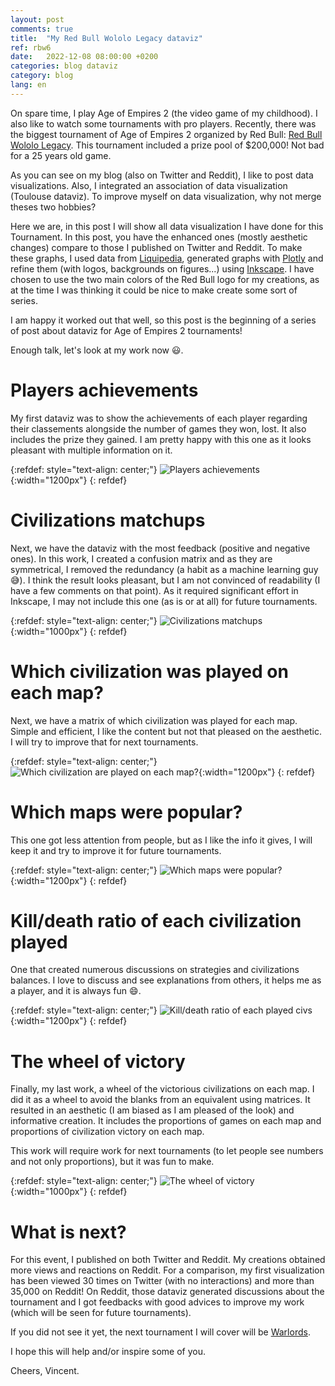 ```yaml
---
layout: post
comments: true
title:  "My Red Bull Wololo Legacy dataviz"
ref: rbw6
date:   2022-12-08 08:00:00 +0200
categories: blog dataviz
category: blog
lang: en
---
```


On spare time, I play Age of Empires 2 (the video game of my childhood).
I also like to watch some tournaments with pro players.
Recently, there was the biggest tournament of Age of Empires 2 organized by Red Bull: [Red Bull Wololo Legacy](https://www.redbull.com/int-en/events/red-bull-wololo-legacy/).
This tournament included a prize pool of $200,000!
Not bad for a 25 years old game.

As you can see on my blog (also on Twitter and Reddit), I like to post data visualizations.
Also, I integrated an association of data visualization (Toulouse dataviz).
To improve myself on data visualization, why not merge theses two hobbies?

Here we are, in this post I will show all data visualization I have done for this Tournament.
In this post, you have the enhanced ones (mostly aesthetic changes) compare to those I published on Twitter and Reddit.
To make these graphs, I used data from [Liquipedia](https://liquipedia.net/ageofempires/Main_Page), generated graphs with [Plotly](https://plotly.com/) and refine them (with logos, backgrounds on figures...) using [Inkscape](https://inkscape.org/fr/).
I have chosen to use the two main colors of the Red Bull logo for my creations, as at the time I was thinking it could be nice to make create some sort of series.

I am happy it worked out that well, so this post is the beginning of a series of post about dataviz for Age of Empires 2 tournaments!

Enough talk, let's look at my work now 😃.

# Players achievements
My first dataviz was to show the achievements of each player regarding their classements alongside the number of games they won, lost.
It also includes the prize they gained. I am pretty happy with this one as it looks pleasant with multiple information on it.

{:refdef: style="text-align: center;"}
![Players achievements](/assets/images/dataviz/aoe/rbw/6/rank_games.png){:width="1200px"}
{: refdef}

# Civilizations matchups

Next, we have the dataviz with the most feedback (positive and negative ones).
In this work, I created a confusion matrix and as they are symmetrical, I removed the redundancy (a habit as a machine learning guy 😅).
I think the result looks pleasant, but I am not convinced of readability (I have a few comments on that point).
As it required significant effort in Inkscape, I may not include this one (as is or at all) for future tournaments.

{:refdef: style="text-align: center;"}
![Civilizations matchups](/assets/images/dataviz/aoe/rbw/6/civ_vs_civ_played.png){:width="1000px"}
{: refdef}

# Which civilization was played on each map?

Next, we have a matrix of which civilization was played for each map.
Simple and efficient, I like the content but not that pleased on the aesthetic.
I will try to improve that for next tournaments.

{:refdef: style="text-align: center;"}
![Which civilization are played on each map?](/assets/images/dataviz/aoe/rbw/6/map_civ_played.png){:width="1200px"}
{: refdef}

# Which maps were popular?

This one got less attention from people, but as I like the info it gives, I will keep it and try to improve it for future tournaments.

{:refdef: style="text-align: center;"}
![Which maps were popular?](/assets/images/dataviz/aoe/rbw/6/maps_played.png){:width="1200px"}
{: refdef}

# Kill/death ratio of each civilization played

One that created numerous discussions on strategies and civilizations balances.
I love to discuss and see explanations from others, it helps me as a player, and it is always fun 😄.

{:refdef: style="text-align: center;"}
![Kill/death ratio of each played civs](/assets/images/dataviz/aoe/rbw/6/civ_played.png){:width="1200px"}
{: refdef}

# The wheel of victory

Finally, my last work, a wheel of the victorious civilizations on each map.
I did it as a wheel to avoid the blanks from an equivalent using matrices.
It resulted in an aesthetic (I am biased as I am pleased of the look) and informative creation.
It includes the proportions of games on each map and proportions of civilization victory on each map.

This work will require work for next tournaments (to let people see numbers and not only proportions), but it was fun to make.

{:refdef: style="text-align: center;"}
![The wheel of victory](/assets/images/dataviz/aoe/rbw/6/wheel.png){:width="1000px"}
{: refdef}


# What is next?

For this event, I published on both Twitter and Reddit.
My creations obtained more views and reactions on Reddit.
For a comparison, my first visualization has been viewed 30 times on Twitter (with no interactions) and more than 35,000 on Reddit!
On Reddit, those dataviz generated discussions about the tournament and I got feedbacks with good advices to improve my work (which will be seen for future tournaments).

If you did not see it yet, the next tournament I will cover will be [Warlords](https://youtu.be/OhXuB5w-pS8).

I hope this will help and/or inspire some of you.

Cheers, Vincent.